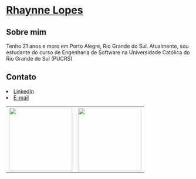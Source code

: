 <a href="https://www.linkedin.com/in/rhaynnelopes/"><h1> Rhaynne Lopes </h1></a>


<h2> Sobre mim </h2>

Tenho 21 anos e moro em Porto Alegre, Rio Grande do Sul. Atualmente, sou estudante do curso de Engenharia de Software na Universidade Católica do Rio Grande do Sul (PUCRS)

<h2> Contato </h2>
<a href="https://www.linkedin.com/in/rhaynnelopes/"><li>LinkedIn</li></a>
<a href="mailto:rhaynnelopes@hotmail.com"><li>E-mail</li></a>

<table align='left'>
  <row>
    <td>
     <!-- Card -->
      <img height='172' src='https://github-readme-stats.vercel.app/api/top-langs/?username=gelzieny&layout=compact&theme=dark'>
    </td>
    <td>
      <img height='172' src='https://github-readme-stats.vercel.app/api?username=gelzieny&show_icons=true&theme=dark'>
    </td>
  </row>
</table>
